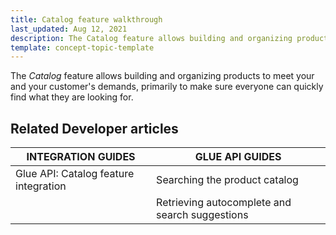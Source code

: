 ```yaml
---
title: Catalog feature walkthrough
last_updated: Aug 12, 2021
description: The Catalog feature allows building and organizing products to meet your and your customer's demands, primarily to make sure everyone can quickly find what they are looking for
template: concept-topic-template
---
```


The _Catalog_ feature allows building and organizing products to meet your and your customer's demands, primarily to make sure everyone can quickly find what they are looking for.

<!--
To learn more about the feature and to find out how end users use it, see [Catalog feature overview](https://documentation.spryker.com/docs/catalog) for business users.
-->


## Related Developer articles

|INTEGRATION GUIDES  | GLUE API GUIDES  |
|---------|---------|
| Glue API: Catalog feature integration  | Searching the product catalog |
|   | Retrieving autocomplete and search suggestions  |

